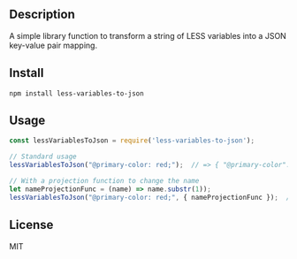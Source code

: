 ## Description
A simple library function to transform a string of LESS variables into a JSON key-value pair mapping.

## Install
```npm install less-variables-to-json```

## Usage
```js
const lessVariablesToJson = require('less-variables-to-json');

// Standard usage
lessVariablesToJson("@primary-color: red;");  // => { "@primary-color": "red" }

// With a projection function to change the name
let nameProjectionFunc = (name) => name.substr(1));
lessVariablesToJson("@primary-color: red;", { nameProjectionFunc });  // => { "primary-color": "red" }
```

## License
MIT